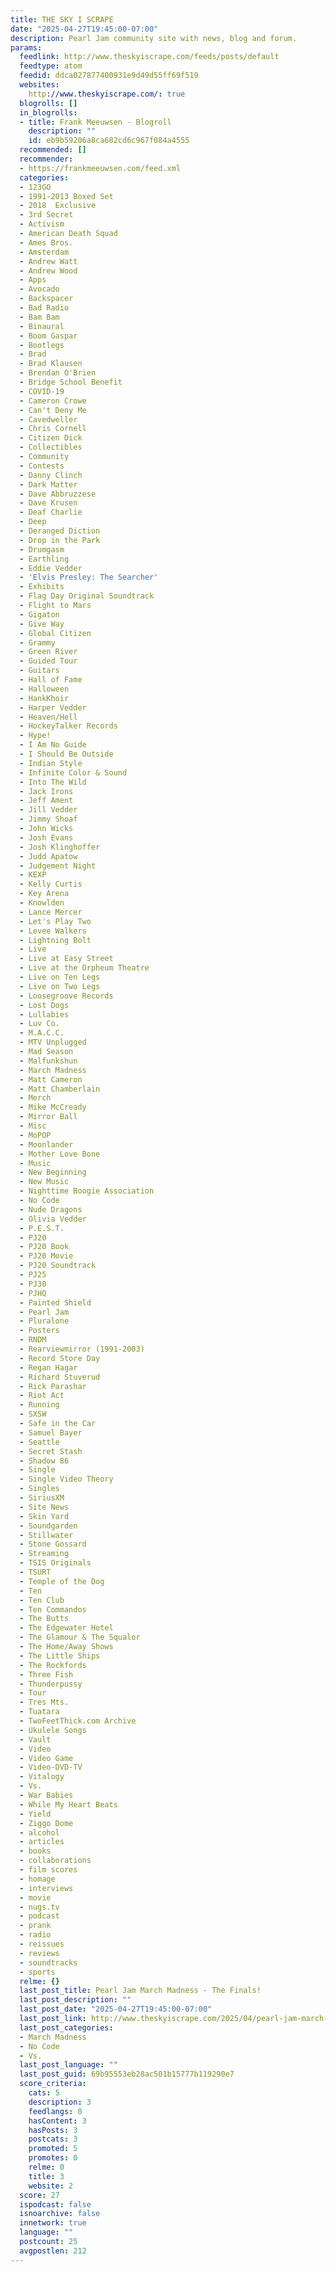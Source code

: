 ```yaml
---
title: THE SKY I SCRAPE
date: "2025-04-27T19:45:00-07:00"
description: Pearl Jam community site with news, blog and forum.
params:
  feedlink: http://www.theskyiscrape.com/feeds/posts/default
  feedtype: atom
  feedid: ddca027877400931e9d49d55ff69f519
  websites:
    http://www.theskyiscrape.com/: true
  blogrolls: []
  in_blogrolls:
  - title: Frank Meeuwsen - Blogroll
    description: ""
    id: eb9b59206a8ca682cd6c967f084a4555
  recommended: []
  recommender:
  - https://frankmeeuwsen.com/feed.xml
  categories:
  - 123GO
  - 1991-2013 Boxed Set
  - 2018  Exclusive
  - 3rd Secret
  - Activism
  - American Death Squad
  - Ames Bros.
  - Amsterdam
  - Andrew Watt
  - Andrew Wood
  - Apps
  - Avocado
  - Backspacer
  - Bad Radio
  - Bam Bam
  - Binaural
  - Boom Gaspar
  - Bootlegs
  - Brad
  - Brad Klausen
  - Brendan O'Brien
  - Bridge School Benefit
  - COVID-19
  - Cameron Crowe
  - Can't Deny Me
  - Cavedweller
  - Chris Cornell
  - Citizen Dick
  - Collectibles
  - Community
  - Contests
  - Danny Clinch
  - Dark Matter
  - Dave Abbruzzese
  - Dave Krusen
  - Deaf Charlie
  - Deep
  - Deranged Diction
  - Drop in the Park
  - Drumgasm
  - Earthling
  - Eddie Vedder
  - 'Elvis Presley: The Searcher'
  - Exhibits
  - Flag Day Original Soundtrack
  - Flight to Mars
  - Gigaton
  - Give Way
  - Global Citizen
  - Grammy
  - Green River
  - Guided Tour
  - Guitars
  - Hall of Fame
  - Halloween
  - HankKhoir
  - Harper Vedder
  - Heaven/Hell
  - HockeyTalker Records
  - Hype!
  - I Am No Guide
  - I Should Be Outside
  - Indian Style
  - Infinite Color & Sound
  - Into The Wild
  - Jack Irons
  - Jeff Ament
  - Jill Vedder
  - Jimmy Shoaf
  - John Wicks
  - Josh Evans
  - Josh Klinghoffer
  - Judd Apatow
  - Judgement Night
  - KEXP
  - Kelly Curtis
  - Key Arena
  - Knowlden
  - Lance Mercer
  - Let's Play Two
  - Levee Walkers
  - Lightning Bolt
  - Live
  - Live at Easy Street
  - Live at the Orpheum Theatre
  - Live on Ten Legs
  - Live on Two Legs
  - Loosegroove Records
  - Lost Dogs
  - Lullabies
  - Luv Co.
  - M.A.C.C.
  - MTV Unplugged
  - Mad Season
  - Malfunkshun
  - March Madness
  - Matt Cameron
  - Matt Chamberlain
  - Merch
  - Mike McCready
  - Mirror Ball
  - Misc
  - MoPOP
  - Moonlander
  - Mother Love Bone
  - Music
  - New Beginning
  - New Music
  - Nighttime Boogie Association
  - No Code
  - Nude Dragons
  - Olivia Vedder
  - P.E.S.T.
  - PJ20
  - PJ20 Book
  - PJ20 Movie
  - PJ20 Soundtrack
  - PJ25
  - PJ30
  - PJHQ
  - Painted Shield
  - Pearl Jam
  - Pluralone
  - Posters
  - RNDM
  - Rearviewmirror (1991-2003)
  - Record Store Day
  - Regan Hagar
  - Richard Stuverud
  - Rick Parashar
  - Riot Act
  - Running
  - SXSW
  - Safe in the Car
  - Samuel Bayer
  - Seattle
  - Secret Stash
  - Shadow 86
  - Single
  - Single Video Theory
  - Singles
  - SiriusXM
  - Site News
  - Skin Yard
  - Soundgarden
  - Stillwater
  - Stone Gossard
  - Streaming
  - TSIS Originals
  - TSURT
  - Temple of the Dog
  - Ten
  - Ten Club
  - Ten Commandos
  - The Butts
  - The Edgewater Hotel
  - The Glamour & The Squalor
  - The Home/Away Shows
  - The Little Ships
  - The Rockfords
  - Three Fish
  - Thunderpussy
  - Tour
  - Tres Mts.
  - Tuatara
  - TwoFeetThick.com Archive
  - Ukulele Songs
  - Vault
  - Video
  - Video Game
  - Video-DVD-TV
  - Vitalogy
  - Vs.
  - War Babies
  - While My Heart Beats
  - Yield
  - Ziggo Dome
  - alcohol
  - articles
  - books
  - collaborations
  - film scores
  - homage
  - interviews
  - movie
  - nugs.tv
  - podcast
  - prank
  - radio
  - reissues
  - reviews
  - soundtracks
  - sports
  relme: {}
  last_post_title: Pearl Jam March Madness - The Finals!
  last_post_description: ""
  last_post_date: "2025-04-27T19:45:00-07:00"
  last_post_link: http://www.theskyiscrape.com/2025/04/pearl-jam-march-madness-finals.html
  last_post_categories:
  - March Madness
  - No Code
  - Vs.
  last_post_language: ""
  last_post_guid: 69b95553eb28ac501b15777b119290e7
  score_criteria:
    cats: 5
    description: 3
    feedlangs: 0
    hasContent: 3
    hasPosts: 3
    postcats: 3
    promoted: 5
    promotes: 0
    relme: 0
    title: 3
    website: 2
  score: 27
  ispodcast: false
  isnoarchive: false
  innetwork: true
  language: ""
  postcount: 25
  avgpostlen: 212
---
```

